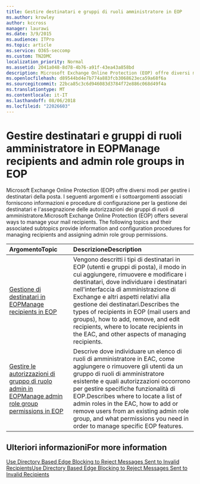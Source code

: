```yaml
---
title: Gestire destinatari e gruppi di ruoli amministratore in EOP
ms.author: krowley
author: kccross
manager: laurawi
ms.date: 3/9/2015
ms.audience: ITPro
ms.topic: article
ms.service: O365-seccomp
ms.custom: TN2DMC
localization_priority: Normal
ms.assetid: 2041a048-8d78-4b76-a91f-43ea43a858bd
description: Microsoft Exchange Online Protection (EOP) offre diversi modi per gestire i destinatari della posta. I seguenti argomenti e i sottoargomenti associati forniscono informazioni e procedure di configurazione per la gestione dei destinatari e l'assegnazione delle autorizzazioni dei gruppi di ruoli di amministratore.
ms.openlocfilehash: d89544bd4e7b774a883fcb3068623eca59a68f6a
ms.sourcegitcommit: 22bca85c3c6d946083d3784f72e886c068d49f4a
ms.translationtype: MT
ms.contentlocale: it-IT
ms.lasthandoff: 08/06/2018
ms.locfileid: "22026603"
---
```

# <a name="manage-recipients-and-admin-role-groups-in-eop"></a><span data-ttu-id="c5d69-104">Gestire destinatari e gruppi di ruoli amministratore in EOP</span><span class="sxs-lookup"><span data-stu-id="c5d69-104">Manage recipients and admin role groups in EOP</span></span>

<span data-ttu-id="c5d69-p102">Microsoft Exchange Online Protection (EOP) offre diversi modi per gestire i destinatari della posta. I seguenti argomenti e i sottoargomenti associati forniscono informazioni e procedure di configurazione per la gestione dei destinatari e l'assegnazione delle autorizzazioni dei gruppi di ruoli di amministratore.</span><span class="sxs-lookup"><span data-stu-id="c5d69-p102">Microsoft Exchange Online Protection (EOP) offers several ways to manage your mail recipients. The following topics and their associated subtopics provide information and configuration procedures for managing recipients and assigning admin role group permissions.</span></span>
  
|<span data-ttu-id="c5d69-107">**Argomento**</span><span class="sxs-lookup"><span data-stu-id="c5d69-107">**Topic**</span></span>|<span data-ttu-id="c5d69-108">**Descrizione**</span><span class="sxs-lookup"><span data-stu-id="c5d69-108">**Description**</span></span>|
|:-----|:-----|
|[<span data-ttu-id="c5d69-109">Gestione di destinatari in EOP</span><span class="sxs-lookup"><span data-stu-id="c5d69-109">Manage recipients in EOP</span></span>](manage-recipients-in-eop.md) <br/> |<span data-ttu-id="c5d69-110">Vengono descritti i tipi di destinatari in EOP (utenti e gruppi di posta), il modo in cui aggiungere, rimuovere e modificare i destinatari, dove individuare i destinatari nell'interfaccia di amministrazione di Exchange e altri aspetti relativi alla gestione dei destinatari.</span><span class="sxs-lookup"><span data-stu-id="c5d69-110">Describes the types of recipients in EOP (mail users and groups), how to add, remove, and edit recipients, where to locate recipients in the EAC, and other aspects of managing recipients.</span></span>  <br/> |
|[<span data-ttu-id="c5d69-111">Gestire le autorizzazioni di gruppo di ruolo admin in EOP</span><span class="sxs-lookup"><span data-stu-id="c5d69-111">Manage admin role group permissions in EOP</span></span>](manage-admin-role-group-permissions-in-eop.md) <br/> |<span data-ttu-id="c5d69-112">Descrive dove individuare un elenco di ruoli di amministratore in EAC, come aggiungere o rimuovere gli utenti da un gruppo di ruoli di amministratore esistente e quali autorizzazioni occorrono per gestire specifiche funzionalità di EOP.</span><span class="sxs-lookup"><span data-stu-id="c5d69-112">Describes where to locate a list of admin roles in the EAC, how to add or remove users from an existing admin role group, and what permissions you need in order to manage specific EOP features.</span></span>  <br/> |
   
## <a name="for-more-information"></a><span data-ttu-id="c5d69-113">Ulteriori informazioni</span><span class="sxs-lookup"><span data-stu-id="c5d69-113">For more information</span></span>

[<span data-ttu-id="c5d69-114">Use Directory Based Edge Blocking to Reject Messages Sent to Invalid Recipients</span><span class="sxs-lookup"><span data-stu-id="c5d69-114">Use Directory Based Edge Blocking to Reject Messages Sent to Invalid Recipients</span></span>](http://technet.microsoft.com/library/ca7b7416-92ed-40ad-abdb-695be46ea2e4.aspx)
  

